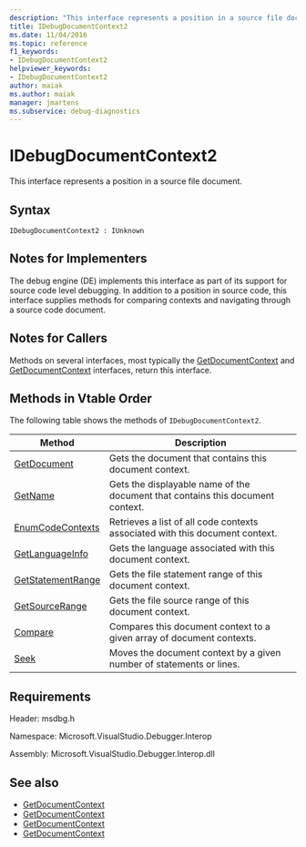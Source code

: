 ```yaml
---
description: "This interface represents a position in a source file document."
title: IDebugDocumentContext2
ms.date: 11/04/2016
ms.topic: reference
f1_keywords:
- IDebugDocumentContext2
helpviewer_keywords:
- IDebugDocumentContext2
author: maiak
ms.author: maiak
manager: jmartens
ms.subservice: debug-diagnostics
---
```

# IDebugDocumentContext2

This interface represents a position in a source file document.

## Syntax

```
IDebugDocumentContext2 : IUnknown
```

## Notes for Implementers
 The debug engine (DE) implements this interface as part of its support for source code level debugging. In addition to a position in source code, this interface supplies methods for comparing contexts and navigating through a source code document.

## Notes for Callers
 Methods on several interfaces, most typically the [GetDocumentContext](../../../extensibility/debugger/reference/idebugstackframe2-getdocumentcontext.md) and [GetDocumentContext](../../../extensibility/debugger/reference/idebugcodecontext2-getdocumentcontext.md) interfaces, return this interface.

## Methods in Vtable Order
 The following table shows the methods of `IDebugDocumentContext2`.

|Method|Description|
|------------|-----------------|
|[GetDocument](../../../extensibility/debugger/reference/idebugdocumentcontext2-getdocument.md)|Gets the document that contains this document context.|
|[GetName](../../../extensibility/debugger/reference/idebugdocumentcontext2-getname.md)|Gets the displayable name of the document that contains this document context.|
|[EnumCodeContexts](../../../extensibility/debugger/reference/idebugdocumentcontext2-enumcodecontexts.md)|Retrieves a list of all code contexts associated with this document context.|
|[GetLanguageInfo](../../../extensibility/debugger/reference/idebugdocumentcontext2-getlanguageinfo.md)|Gets the language associated with this document context.|
|[GetStatementRange](../../../extensibility/debugger/reference/idebugdocumentcontext2-getstatementrange.md)|Gets the file statement range of this document context.|
|[GetSourceRange](../../../extensibility/debugger/reference/idebugdocumentcontext2-getsourcerange.md)|Gets the file source range of this document context.|
|[Compare](../../../extensibility/debugger/reference/idebugdocumentcontext2-compare.md)|Compares this document context to a given array of document contexts.|
|[Seek](../../../extensibility/debugger/reference/idebugdocumentcontext2-seek.md)|Moves the document context by a given number of statements or lines.|

## Requirements
 Header: msdbg.h

 Namespace: Microsoft.VisualStudio.Debugger.Interop

 Assembly: Microsoft.VisualStudio.Debugger.Interop.dll

## See also
- [GetDocumentContext](../../../extensibility/debugger/reference/idebugcanstopevent2-getdocumentcontext.md)
- [GetDocumentContext](../../../extensibility/debugger/reference/idebugactivatedocumentevent2-getdocumentcontext.md)
- [GetDocumentContext](../../../extensibility/debugger/reference/idebugstackframe2-getdocumentcontext.md)
- [GetDocumentContext](../../../extensibility/debugger/reference/idebugcodecontext2-getdocumentcontext.md)
